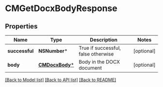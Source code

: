 # CMGetDocxBodyResponse

## Properties
Name | Type | Description | Notes
------------ | ------------- | ------------- | -------------
**successful** | **NSNumber*** | True if successful, false otherwise | [optional] 
**body** | [**CMDocxBody***](CMDocxBody.md) | Body in the DOCX document | [optional] 

[[Back to Model list]](../README.md#documentation-for-models) [[Back to API list]](../README.md#documentation-for-api-endpoints) [[Back to README]](../README.md)


